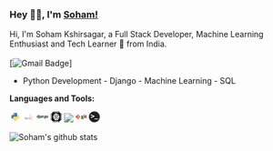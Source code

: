### Hey 👋🏽, I'm [Soham!](https://shivaylamba.me) 
<!-- <br/>

<a href="https://www.linkedin.com/in/sohamkshirsagar7/">
  <img align="left" alt="Soham's LinkdeIN" width="22px" src="https://cdn.jsdelivr.net/npm/simple-icons@v3/icons/linkedin.svg" />
</a>
--> 


Hi, I'm Soham Kshirsagar, a Full Stack Developer, Machine Learning Enthusiast and Tech Learner 🚀 from India. <br> <br> 
[![Gmail Badge](https://img.shields.io/badge/-GMail-c14438?style=social&logo=Gmail&logoColor=red&link=mailto:sohamkshirsagar7@gmail.com)]
<br />


- Python Development - Django - Machine Learning - SQL


**Languages and Tools:**  

<code><img height="20" src="https://raw.githubusercontent.com/github/explore/80688e429a7d4ef2fca1e82350fe8e3517d3494d/topics/python/python.png"></code>
<code><img height="20" src="https://raw.githubusercontent.com/github/explore/80688e429a7d4ef2fca1e82350fe8e3517d3494d/topics/mysql/mysql.png"></code>
<code><img height="20" src="https://raw.githubusercontent.com/github/explore/9a0d8ef12b64e46f67058879fffa021d2012ec03/topics/django/django.png"></code>
<code><img height="20" src="https://raw.githubusercontent.com/github/explore/772cc058f6ea65743efcac44f8be1b5f82ebe4f8/topics/machine-learning/machine-learning.png"></code>
<code><img height="20" src="https://raw.githubusercontent.com/github/explore/586ce26d4263a6c2ff7a8a39dd4f25a6bc6ab774/topics/data-science/data-science.png"></code>
<code><img height="20" src="https://raw.githubusercontent.com/github/explore/80688e429a7d4ef2fca1e82350fe8e3517d3494d/topics/git/git.png"></code>
<code><img height="20" src="https://raw.githubusercontent.com/github/explore/80688e429a7d4ef2fca1e82350fe8e3517d3494d/topics/terminal/terminal.png"></code>

![Soham's github stats](https://github-readme-stats.vercel.app/api?username=SK-4&show_icons=true&hide_border=true)
